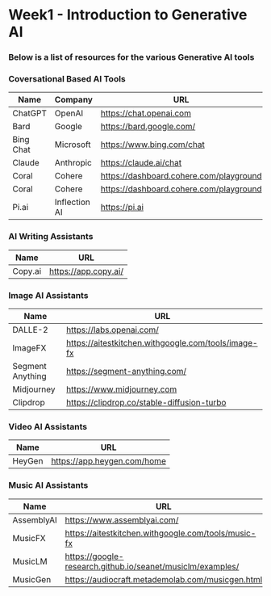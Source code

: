 # Week1 - Introduction to Generative AI

### Below is a list of resources for the various Generative AI tools

### Coversational Based AI Tools
| Name        | Company    | URL                           |
| ----------- | -----------| ----------------------------- |
| ChatGPT     | OpenAI     | https://chat.openai.com |
| Bard        | Google     | https://bard.google.com/ |
| Bing Chat   | Microsoft  | https://www.bing.com/chat |
| Claude      | Anthropic  | https://claude.ai/chat |
| Coral       | Cohere     | https://dashboard.cohere.com/playground |
| Coral       | Cohere     | https://dashboard.cohere.com/playground |
| Pi.ai       | Inflection AI | https://pi.ai  |

### AI Writing Assistants
| Name               | URL                                                     |
| ------------------ | ------------------------------------------------------- |
| Copy.ai            | https://app.copy.ai/                                    |



### Image AI Assistants
| Name        | URL                           |
| ----------- | ----------------------------- |
| DALLE-2            | https://labs.openai.com/ |
| ImageFX            | https://aitestkitchen.withgoogle.com/tools/image-fx  |
| Segment Anything   | https://segment-anything.com/                           |
| Midjourney         | https://www.midjourney.com  |
| Clipdrop         | https://clipdrop.co/stable-diffusion-turbo  |

### Video AI Assistants
| Name        | URL                           |
| ----------- | ----------------------------- |
| HeyGen      | https://app.heygen.com/home   |

### Music AI Assistants
| Name               | URL                           |
| ------------------ | ----------------------------- |
| AssemblyAI         | https://www.assemblyai.com/   | 
| MusicFX            | https://aitestkitchen.withgoogle.com/tools/music-fx |
| MusicLM            | https://google-research.github.io/seanet/musiclm/examples/ |
| MusicGen           | https://audiocraft.metademolab.com/musicgen.html |
